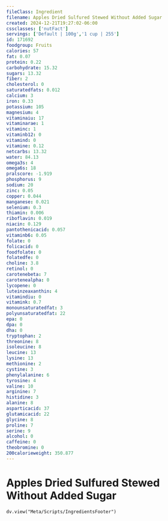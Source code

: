 ```yaml
---
fileClass: Ingredient
filename: Apples Dried Sulfured Stewed Without Added Sugar
created: 2024-12-21T19:27:02-06:00
cssclasses: ['nutFact']
servings: ['Default | 100g','1 cup | 255']
id: 171692
foodgroup: Fruits
calories: 57
fat: 0.07
protein: 0.22
carbohydrate: 15.32
sugars: 13.32
fiber: 2
cholesterol: 0
saturatedfats: 0.012
calcium: 3
iron: 0.33
potassium: 105
magnesium: 4
vitaminaiu: 17
vitaminarae: 1
vitaminc: 1
vitaminb12: 0
vitamind: 0
vitamine: 0.12
netcarbs: 13.32
water: 84.13
omega3s: 4
omega6s: 18
pralscore: -1.919
phosphorus: 9
sodium: 20
zinc: 0.05
copper: 0.044
manganese: 0.021
selenium: 0.3
thiamin: 0.006
riboflavin: 0.019
niacin: 0.129
pantothenicacid: 0.057
vitaminb6: 0.05
folate: 0
folicacid: 0
foodfolate: 0
folatedfe: 0
choline: 3.8
retinol: 0
carotenebeta: 7
carotenealpha: 0
lycopene: 0
luteinzeaxanthin: 4
vitamindiu: 0
vitamink: 0.7
monounsaturatedfat: 3
polyunsaturatedfat: 22
epa: 0
dpa: 0
dha: 0
tryptophan: 2
threonine: 8
isoleucine: 8
leucine: 13
lysine: 13
methionine: 2
cystine: 3
phenylalanine: 6
tyrosine: 4
valine: 10
arginine: 7
histidine: 3
alanine: 8
asparticacid: 37
glutamicacid: 22
glycine: 8
proline: 7
serine: 9
alcohol: 0
caffeine: 0
theobromine: 0
200calorieweight: 350.877
---
```


# Apples Dried Sulfured Stewed Without Added Sugar

```dataviewjs
dv.view("Meta/Scripts/IngredientsFooter")
```